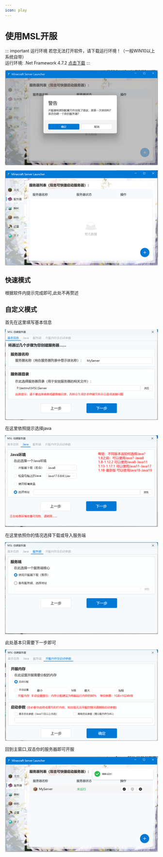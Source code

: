 ```yaml
---
icon: play
---
```

# 使用MSL开服

<!--
## 视频教程

<BiliBili bvid="BV1au4y1d7Td" />

## 文本教程
-->

::: important 运行环境
若您无法打开软件，请下载运行环境！（一般WIN10以上系统自带）  
运行环境: .Net Framework 4.7.2 [点击下载](https://dotnet.microsoft.com/en-us/download/dotnet-framework/thank-you/net472-developer-pack-offline-installer)
:::

![](./assets/first_use.png)

![](./assets/manually.png)

## 快速模式

根据软件内提示完成即可,此处不再赘述

## 自定义模式

首先在这里填写基本信息

![](./assets/create_1.png)

在这里依照提示选择java

![](./assets/create_2.png)

在这里依照你的情况选择下载或导入服务端

![](./assets/create_3.png)

此处基本只需要下一步即可

![](./assets/create_4.png)

回到主窗口,双击你的服务器即可开服

![](./assets/create_final.png)